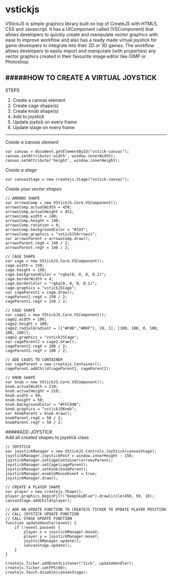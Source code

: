 # vstickjs
VStickJS is simple graphics library built on top of CreateJS with HTML5, CSS and Javascript. It has a UIComponent called (VSComponent) that allows developers to quickly create and manipulate vector graphics with ease to improve workflow and also has a ready made virtual joystick for game developers to integrate into their 2D or 3D games.  The workflow allows developers to easily import and manipulate (with properties) any vector graphics created in their favourite image editor like GIMP or Photoshop.

#####HOW TO CREATE A VIRTUAL JOYSTICK  
---
STEPS  
1. Create a canvas element
2. Create cage shape(s)
3. Create knob shape(s)
4. Add to joystick
5. Update joytick on every frame
6. Update stage on every frame
---
*Create a canvas element*   
```
var canvas = document.getElementById("vstick-canvas");
canvas.setAttribute('width', window.innerWidth);
canvas.setAttribute('height', window.innerHeight);
```
*Create a stage*  
```
var canvasStage = new createjs.Stage("vstick-canvas");
```
*Create your vector shapes*  
```
// ARROWS SHAPE
var arrowsComp = new VStickJS.Core.VSComponent();
arrowsComp.actualWidth = 450;
arrowsComp.actualHeight = 451;
arrowsComp.width = 140;
arrowsComp.height = 140;
arrowsComp.rotation = 0;
arrowsComp.backgroundColor = "#333";
arrowsComp.graphics = "vstickJSArrows1";
var arrowsParent = arrowsComp.draw();
arrowsParent.regX = 140 / 2;
arrowsParent.regY = 140 / 2;
```

```
// CAGE SHAPE
var cage = new VStickJS.Core.VSComponent();
cage.width = 150;
cage.height = 150;
cage.backgroundColor = "rgba(0, 0, 0, 0.1)";
cage.borderWidth = 4;
cage.borderColor = "rgba(0, 0, 0, 0.1)";
cage.graphics = "vstickJSCage";
var cageParent1 = cage.draw();
cageParent1.regX = 150 / 2;
cageParent1.regY = 150 / 2;
```

```
// CAGE SHAPE
var cage2 = new VStickJS.Core.VSComponent();
cage2.width = 100;
cage2.height = 100;
cage2.radialGradient = [["#F00","#00F"], [0, 1], [100, 100, 0, 100, 100, 200]];
cage2.graphics = "vstickJSCage";
var cageParent2 = cage2.draw();
cageParent2.regX = 100 / 2;
cageParent2.regY = 100 / 2;
```

```
// ADD CAGES TO CONTAINER
var cageParent = new createjs.Container();
cageParent.addChild(cageParent1, cageParent2);
```

```
// KNOB SHAPE
var knob = new VStickJS.Core.VSComponent();
knob.actualWidth = 210;
knob.actualHeight = 210;
knob.width = 50;
knob.height = 50;
knob.backgroundColor = "#FFC84B";
knob.graphics = "vstickJSKnob";
var knobParent = knob.draw();
knobParent.regX = 50 / 2;
knobParent.regY = 50 / 2;
```

#####ADD JOYSTICK  
Add all created shapes to joystick class

```
// JOYSTICK
var joystickManager = new VStickJS.Controls.JoyStick(canvasStage);
joystickManager.joystickPosY = window.innerHeight - 150;
joystickManager.setCageContainer(arrowsParent);
joystickManager.setCage(cageParent);
joystickManager.setKnob(knobParent);
joystickManager.enableMouseEvent = true;
joystickManager.draw();

```

```
// CREATE A PLAYER SHAPE
var player = new createjs.Shape();
player.graphics.beginFill("DeepSkyBlue").drawCircle(450, 50, 10);
canvasStage.addChild(player);
```

```
// ADD AN UPDATE FUNCTION TO CREATEJS TICKER TO UPDATE PLAYER POSITION
// CALL JOYSTICK UPDATE FUNCTION
// CALL STAGE UPDATE FUNCTION
function updateHandler(event) {
	if (!event.paused) {
		player.x = joystickManager.moveX;
		player.y = joystickManager.moveY;
		joystickManager.update();
	  	canvasStage.update();
	}
}

createjs.Ticker.addEventListener("tick", updateHandler);
createjs.Ticker.setFPS(60);
createjs.Touch.disable(canvasStage);
```
